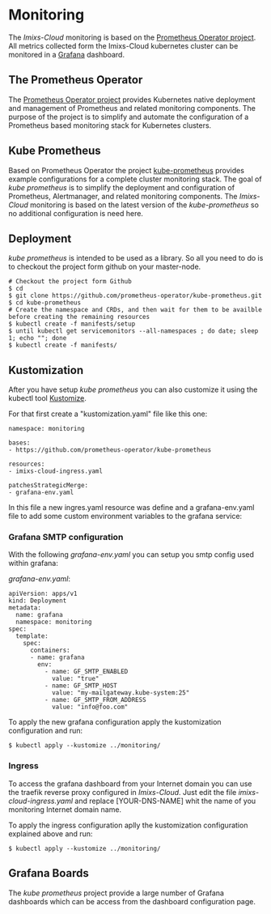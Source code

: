 # Monitoring

The *Imixs-Cloud* monitoring is based on the [Prometheus Operator project](https://github.com/prometheus-operator/prometheus-operator).
All metrics collected form the Imixs-Cloud kubernetes cluster can be monitored in a [Grafana](https://grafana.com/) dashboard.

## The Prometheus Operator

The [Prometheus Operator project](https://github.com/prometheus-operator/prometheus-operator) provides Kubernetes native deployment and management of Prometheus and related monitoring components. The purpose of the project is to simplify and automate the configuration of a Prometheus based monitoring stack for Kubernetes clusters.

## Kube Prometheus

Based on Prometheus Operator the project [kube-prometheus](https://github.com/prometheus-operator/kube-prometheus) provides example configurations for a complete cluster monitoring stack. 
The goal of *kube prometheus* is to simplify the deployment and configuration of Prometheus, Alertmanager, and related monitoring components. 
The *Imixs-Cloud* monitoring is based on the latest version of the *kube-prometheus* so no additional configuration is need here.



## Deployment

*kube prometheus* is intended to be used as a library. So all you need to do is to checkout the project form github on your master-node.

	
	# Checkout the project form Github
	$ cd
	$ git clone https://github.com/prometheus-operator/kube-prometheus.git
	$ cd kube-prometheus
	# Create the namespace and CRDs, and then wait for them to be availble before creating the remaining resources
	$ kubectl create -f manifests/setup
	$ until kubectl get servicemonitors --all-namespaces ; do date; sleep 1; echo ""; done
	$ kubectl create -f manifests/



## Kustomization

After you have setup *kube prometheus* you can also customize it using the kubectl tool [Kustomize](../../doc/KUSTOMIZE.md).

For that first create a "kustomization.yaml" file like this one:

	namespace: monitoring
	
	bases:
	- https://github.com/prometheus-operator/kube-prometheus
	
	resources:
	- imixs-cloud-ingress.yaml
	
	patchesStrategicMerge:
	- grafana-env.yaml


In this file a new ingres.yaml resource was define and a grafana-env.yaml file to add some custom environment variables to the grafana service:

### Grafana SMTP configuration

With the following *grafana-env.yaml* you can setup you smtp config used within grafana:

*grafana-env.yaml*:

	apiVersion: apps/v1
	kind: Deployment
	metadata:
	  name: grafana
	  namespace: monitoring
	spec:
	  template:
	    spec:
	      containers:
	      - name: grafana
	        env:
	          - name: GF_SMTP_ENABLED
	            value: "true"
	          - name: GF_SMTP_HOST
	            value: "my-mailgateway.kube-system:25"
	          - name: GF_SMTP_FROM_ADDRESS
	            value: "info@foo.com"


To apply the new grafana configuration apply the kustomization configuration and run:

	$ kubectl apply --kustomize ../monitoring/



### Ingress

To access the grafana dashboard from your Internet domain you can use the traefik reverse proxy configured in *Imixs-Cloud*. Just edit the file *imixs-cloud-ingress.yaml* and replace [YOUR-DNS-NAME] whit the name of you monitoring Internet domain name. 

To apply the ingress configuration aplly the kustomization configuration explained above and run:

	$ kubectl apply --kustomize ../monitoring/



## Grafana Boards

The  *kube prometheus*  project provide a large number of Grafana dashboards which can be access from the dashboard configuration page.
